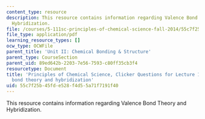 ```yaml
---
content_type: resource
description: This resource contains information regarding Valence Bond Theory and
  Hybridization.
file: /courses/5-111sc-principles-of-chemical-science-fall-2014/55c7f25b45fde528f4d55a71f7191f40_MIT5_111F14_Lec14Clkr.pdf
file_type: application/pdf
learning_resource_types: []
ocw_type: OCWFile
parent_title: 'Unit II: Chemical Bonding & Structure'
parent_type: CourseSection
parent_uid: 89ed642b-2203-7e56-7593-c80ff35cb3f4
resourcetype: Document
title: 'Principles of Chemical Science, Clicker Questions for Lecture 14: Valence
  bond theory and hybridization'
uid: 55c7f25b-45fd-e528-f4d5-5a71f7191f40
---
```

This resource contains information regarding Valence Bond Theory and Hybridization.

